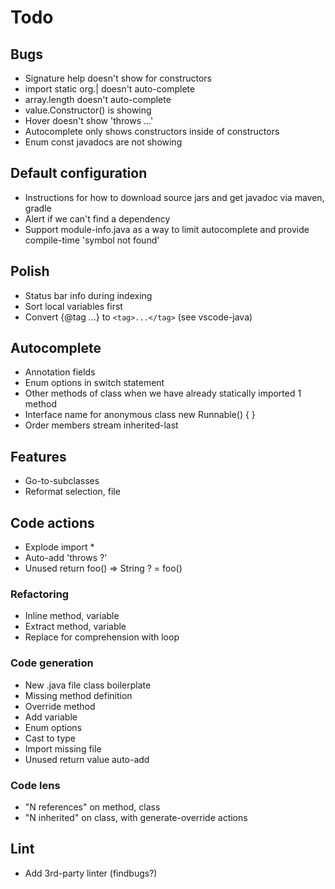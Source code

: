 # Todo

## Bugs
* Signature help doesn't show for constructors
* import static org.| doesn't auto-complete
* array.length doesn't auto-complete
* value.Constructor() is showing
* Hover doesn't show 'throws ...'
* Autocomplete only shows constructors inside of constructors
* Enum const javadocs are not showing

## Default configuration
* Instructions for how to download source jars and get javadoc via maven, gradle
* Alert if we can't find a dependency
* Support module-info.java as a way to limit autocomplete and provide compile-time 'symbol not found'

## Polish
* Status bar info during indexing
* Sort local variables first
* Convert {@tag ...} to `<tag>...</tag>` (see vscode-java)

## Autocomplete
* Annotation fields
* Enum options in switch statement
* Other methods of class when we have already statically imported 1 method
* Interface name for anonymous class new Runnable() { }
* Order members stream inherited-last

## Features 
* Go-to-subclasses
* Reformat selection, file

## Code actions
* Explode import *
* Auto-add 'throws ?'
* Unused return foo() => String ? = foo()

### Refactoring
* Inline method, variable
* Extract method, variable
* Replace for comprehension with loop

### Code generation
* New .java file class boilerplate
* Missing method definition
* Override method
* Add variable
* Enum options
* Cast to type
* Import missing file
* Unused return value auto-add

### Code lens
* "N references" on method, class
* "N inherited" on class, with generate-override actions

## Lint
* Add 3rd-party linter (findbugs?)